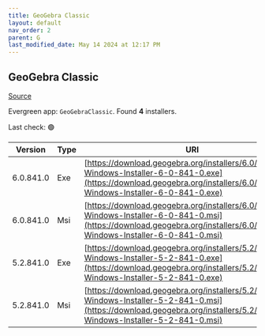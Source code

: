 ```yaml
---
title: GeoGebra Classic
layout: default
nav_order: 2
parent: G
last_modified_date: May 14 2024 at 12:17 PM
---
```


## GeoGebra Classic

[Source](https://www.geogebra.org)

Evergreen app: `GeoGebraClassic`. Found **4** installers.

Last check: 🟢

| Version   | Type | URI                                                                                                                                                                            |
| --------- | ---- | ------------------------------------------------------------------------------------------------------------------------------------------------------------------------------ |
| 6.0.841.0 | Exe  | [https://download.geogebra.org/installers/6.0/GeoGebra-Windows-Installer-6-0-841-0.exe](https://download.geogebra.org/installers/6.0/GeoGebra-Windows-Installer-6-0-841-0.exe) |
| 6.0.841.0 | Msi  | [https://download.geogebra.org/installers/6.0/GeoGebra-Windows-Installer-6-0-841-0.msi](https://download.geogebra.org/installers/6.0/GeoGebra-Windows-Installer-6-0-841-0.msi) |
| 5.2.841.0 | Exe  | [https://download.geogebra.org/installers/5.2/GeoGebra-Windows-Installer-5-2-841-0.exe](https://download.geogebra.org/installers/5.2/GeoGebra-Windows-Installer-5-2-841-0.exe) |
| 5.2.841.0 | Msi  | [https://download.geogebra.org/installers/5.2/GeoGebra-Windows-Installer-5-2-841-0.msi](https://download.geogebra.org/installers/5.2/GeoGebra-Windows-Installer-5-2-841-0.msi) |
